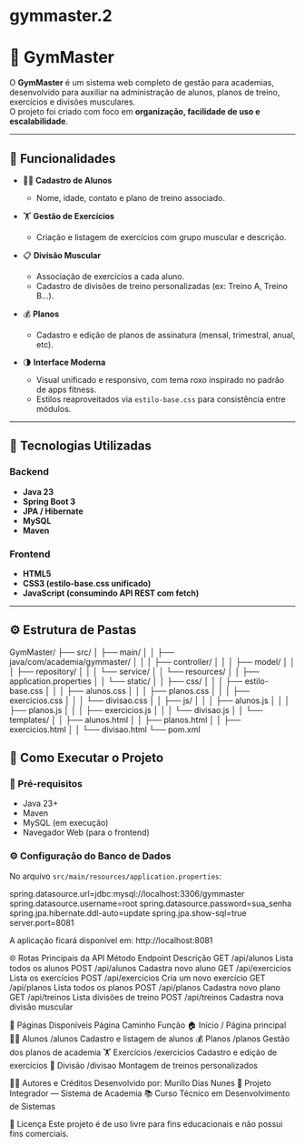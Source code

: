 # gymmaster.2
# 💪 GymMaster

O **GymMaster** é um sistema web completo de gestão para academias, desenvolvido para auxiliar na administração de alunos, planos de treino, exercícios e divisões musculares.  
O projeto foi criado com foco em **organização, facilidade de uso e escalabilidade**.

---

## 🧱 Funcionalidades

- 👨‍🎓 **Cadastro de Alunos**
  - Nome, idade, contato e plano de treino associado.
  
- 🏋️ **Gestão de Exercícios**
  - Criação e listagem de exercícios com grupo muscular e descrição.

- 📋 **Divisão Muscular**
  - Associação de exercícios a cada aluno.
  - Cadastro de divisões de treino personalizadas (ex: Treino A, Treino B...).

- 💰 **Planos**
  - Cadastro e edição de planos de assinatura (mensal, trimestral, anual, etc).

- 🌗 **Interface Moderna**
  - Visual unificado e responsivo, com tema roxo inspirado no padrão de apps fitness.
  - Estilos reaproveitados via `estilo-base.css` para consistência entre módulos.

---

## 🧰 Tecnologias Utilizadas

### Backend
- **Java 23**
- **Spring Boot 3**
- **JPA / Hibernate**
- **MySQL**
- **Maven**

### Frontend
- **HTML5**
- **CSS3 (estilo-base.css unificado)**
- **JavaScript (consumindo API REST com fetch)**

---

## ⚙️ Estrutura de Pastas

GymMaster/
├── src/
│ ├── main/
│ │ ├── java/com/academia/gymmaster/
│ │ │ ├── controller/
│ │ │ ├── model/
│ │ │ ├── repository/
│ │ │ └── service/
│ │ └── resources/
│ │ ├── application.properties
│ │ └── static/
│ │ ├── css/
│ │ │ ├── estilo-base.css
│ │ │ ├── alunos.css
│ │ │ ├── planos.css
│ │ │ ├── exercicios.css
│ │ │ └── divisao.css
│ │ ├── js/
│ │ │ ├── alunos.js
│ │ │ ├── planos.js
│ │ │ ├── exercicios.js
│ │ │ └── divisao.js
│ │ └── templates/
│ │ ├── alunos.html
│ │ ├── planos.html
│ │ ├── exercicios.html
│ │ └── divisao.html
└── pom.xml



## 🚀 Como Executar o Projeto

### 🔧 Pré-requisitos
- Java 23+
- Maven
- MySQL (em execução)
- Navegador Web (para o frontend)

### ⚙️ Configuração do Banco de Dados

No arquivo `src/main/resources/application.properties`:

spring.datasource.url=jdbc:mysql://localhost:3306/gymmaster
spring.datasource.username=root
spring.datasource.password=sua_senha
spring.jpa.hibernate.ddl-auto=update
spring.jpa.show-sql=true
server.port=8081


A aplicação ficará disponível em:
http://localhost:8081


🌐 Rotas Principais da API
Método	Endpoint	Descrição
GET	/api/alunos	Lista todos os alunos
POST	/api/alunos	Cadastra novo aluno
GET	/api/exercicios	Lista os exercícios
POST	/api/exercicios	Cria um novo exercício
GET	/api/planos	Lista todos os planos
POST	/api/planos	Cadastra novo plano
GET	/api/treinos	Lista divisões de treino
POST	/api/treinos	Cadastra nova divisão muscular

🧩 Páginas Disponíveis
Página	Caminho	Função
🏠 Início	/	Página principal
👨‍🎓 Alunos	/alunos	Cadastro e listagem de alunos
💰 Planos	/planos	Gestão dos planos de academia
🏋️ Exercícios	/exercicios	Cadastro e edição de exercícios
🧠 Divisão	/divisao	Montagem de treinos personalizados

🧑‍💻 Autores e Créditos
Desenvolvido por:
Murillo Dias Nunes
💼 Projeto Integrador — Sistema de Academia
📚 Curso Técnico em Desenvolvimento de Sistemas

📄 Licença
Este projeto é de uso livre para fins educacionais e não possui fins comerciais.

